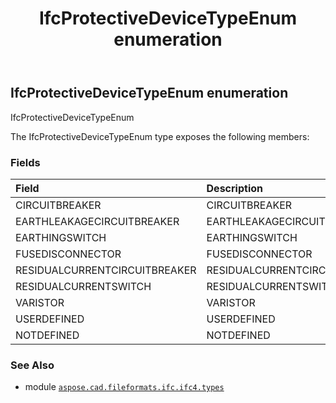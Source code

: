 ﻿---
title: IfcProtectiveDeviceTypeEnum enumeration
second_title: Aspose.CAD for Python via .NET API References
description: 
type: docs
weight: 3300
url: /aspose.cad.fileformats.ifc.ifc4.types/ifcprotectivedevicetypeenum/
is_root: false
---

## IfcProtectiveDeviceTypeEnum enumeration

IfcProtectiveDeviceTypeEnum



The IfcProtectiveDeviceTypeEnum type exposes the following members:

### Fields
| Field | Description |
| :- | :- |
| CIRCUITBREAKER | CIRCUITBREAKER |
| EARTHLEAKAGECIRCUITBREAKER | EARTHLEAKAGECIRCUITBREAKER |
| EARTHINGSWITCH | EARTHINGSWITCH |
| FUSEDISCONNECTOR | FUSEDISCONNECTOR |
| RESIDUALCURRENTCIRCUITBREAKER | RESIDUALCURRENTCIRCUITBREAKER |
| RESIDUALCURRENTSWITCH | RESIDUALCURRENTSWITCH |
| VARISTOR | VARISTOR |
| USERDEFINED | USERDEFINED |
| NOTDEFINED | NOTDEFINED |



### See Also
* module [`aspose.cad.fileformats.ifc.ifc4.types`](..)

